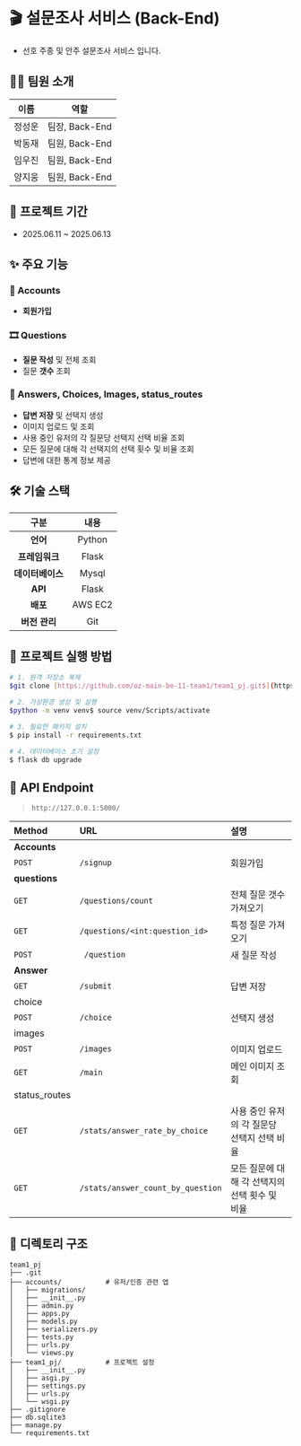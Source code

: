 # 🎬 설문조사 서비스 (Back-End)

* 선호 주종 및 안주 설문조사 서비스 입니다.

## 👨‍💻 팀원 소개

| 이름  |      역할      | 
|:---:|:------------:| 
| 정성운 | 팀장, Back-End |
| 박동재 | 팀원, Back-End | 
| 임우진 | 팀원, Back-End |
| 양지웅 | 팀원, Back-End |

## 📅 프로젝트 기간

* 2025.06.11 ~ 2025.06.13

## ✨ 주요 기능

### 👤 Accounts
- **회원가입**

### 🎞️ Questions
- **질문 작성** 및 전체 조회
- 질문 **갯수** 조회

### 📝 Answers, Choices, Images, status_routes
- **답변 저장** 및 선택지 생성
- 이미지 업로드 및 조회
- 사용 중인 유저의 각 질문당 선택지 선택 비율 조회
- 모든 질문에 대해 각 선택지의 선택 횟수 및 비율 조회
- 답변에 대한 통계 정보 제공


## 🛠️ 기술 스택

| 구분 |   내용   |
| :--: |:------:|
| **언어** | Python |
| **프레임워크** | Flask  |
| **데이터베이스** | Mysql  |
| **API** | Flask  |
| **배포** | AWS EC2  |
| **버전 관리** | Git  |

## 🚀 프로젝트 실행 방법

```bash
# 1. 원격 저장소 복제
$git clone [https://github.com/oz-main-be-11-team1/team1_pj.git$](https://github.com/oz-main-be-11-team1/team1_pj.git$) cd team1_pj

# 2. 가상환경 생성 및 실행
$python -m venv venv$ source venv/Scripts/activate

# 3. 필요한 패키지 설치
$ pip install -r requirements.txt

# 4. 데이터베이스 초기 설정
$ flask db upgrade
```

## 📖 API Endpoint

> `http://127.0.0.1:5000/`

| Method        | URL                                  | 설명                            |
|:--------------|:-------------------------------------|:------------------------------|
| **Accounts**  |                                      |                               |
| `POST`        | `/signup`                            | 회원가입                          |
| **questions** |                                      |                               |
| `GET`         | `/questions/count`                   | 전체 질문 갯수 가져오기                 |
| `GET`         | `/questions/<int:question_id>`       | 특정 질문 가져오기                    |
| `POST`        | ` /question`                         | 새 질문 작성                       
| **Answer**    |                                      |                               |
| `GET`         | `/submit`                            | 답변 저장                         |
| choice        |||
| `POST`        | `/choice`                            | 선택지 생성                        |
| images        |                                      |                               |
| `POST`        | `/images`                            | 이미지 업로드                       |
| `GET`         | `/main`                              | 메인 이미지 조회                     |
| status_routes |||
|  `GET`        | `/stats/answer_rate_by_choice`       | 사용 중인 유저의 각 질문당 선택지 선택 비율 |
| `GET`         | `/stats/answer_count_by_question`    | 모든 질문에 대해 각 선택지의 선택 횟수 및 비율      |

## 📂 디렉토리 구조

```
team1_pj
├── .git
├── accounts/           # 유저/인증 관련 앱
│   ├── migrations/
│   ├── __init__.py
│   ├── admin.py
│   ├── apps.py
│   ├── models.py
│   ├── serializers.py
│   ├── tests.py
│   ├── urls.py
│   └── views.py
├── team1_pj/           # 프로젝트 설정
│   ├── __init__.py
│   ├── asgi.py
│   ├── settings.py
│   ├── urls.py
│   └── wsgi.py
├── .gitignore
├── db.sqlite3
├── manage.py
└── requirements.txt
